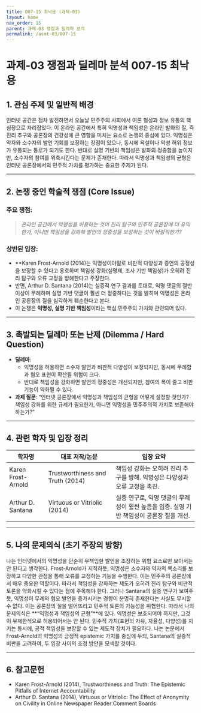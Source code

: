 ```yaml
---
title: 007-15 최낙용 (과제-03)
layout: home
nav_order: 15
parent: 과제-03 쟁점과 딜레마 분석
permalink: /asmt-03/007-15
---
```


# 과제-03 쟁점과 딜레마 분석 007-15 최낙용 

## 1. 관심 주제 및 일반적 배경

인터넷 공간은 점차 발전하면서 오늘날 민주주의 사회에서 여론 형성과 정보 유통의 핵심장으로 자리잡았다. 이 온라인 공간에서 특히 익명성과 책임성은 온라인 발화의 질, 즉 진리 추구와 공론장의 건강성에 큰 영향을 미치는 요소로 논쟁의 중심에 있다. 익명성은 약자와 소수자의 발언 기회를 보장하는 장점이 있으나, 동시에 욕설이나 악성 허위 정보가 유통되는 통로가 되기도 한다. 반대로 실명 기반의 책임성은 발화의 정중함을 높이지만, 소수자의 참여를 위축시킨다는 문제가 존재한다. 따라서 익명성과 책임성의 균형은 인터넷 공론장에서의 민주적 가치를 평가하는 중요한 주제가 된다. 

---

## 2. 논쟁 중인 학술적 쟁점 (Core Issue)

### 주요 쟁점:  

> *온라인 공간에서 익명성을 허용하는 것이 진리 탐구와 민주적 공론장에 더 유익한가, 아니면 책임성을 강화해 발언의 정중성을 보장하는 것이 바람직한가?*

### 상반된 입장:
- **Karen Frost-Arnold (2014)는 익명성이야말로 비판적 다양성과 증언의 공정성을 보장할 수 있다고 옹호하며 책임성 강화(실명제, 조사 기반 책임성)가 오히려 진리 탐구와 오류 교정을 방해한다고 주장한다.
- 반면, Arthur D. Santana (2014)는 실증적 연구 결과를 토대로, 익명 댓글의 절반 이상이 무례하며 실명 기반 댓글이 훨씬 더 정중하다는 것을 밝히며 익명성은 온라인 공론장의 질을 심각하게 훼손한다고 본다.
- 이 논쟁은 **익명성, 실명 기반 책임성**이라는 핵심 민주주의 가치와 관련되어 있다.

---

## 3. 촉발되는 딜레마 또는 난제 (Dilemma / Hard Question)

- **딜레마**: 
  - 익명성을 허용하면 소수자 발언과 비판적 다양성이 보장되지만, 동시에 무례함과 혐오 표현이 확산될 위험이 크다. 
  - 반대로 책임성을 강화하면 발언의 정중성은 개선되지만, 참여의 폭이 줄고 비판 기능이 약화될 수 있다.
- **과제 질문**: “인터넷 공론장에서 익명성과 책임성의 균형을 어떻게 설정할 것인가? 책임성 강화를 위한 규제가 필요한가, 아니면 익명성을 민주주의적 가치로 보존해야 하는가?”

---

## 4. 관련 학자 및 입장 정리

| 학자명             | 대표 저작/논문                                   | 입장 요약 |
|--------------------|---------------------------------------------------|-----------|
| Karen Frost-Arnold   | Trustworthiness and Truth (2014)                         | 책임성 강화는 오히려 진리 추구를 방해. 익명성은 다양성과 오류 교정을 촉진. |
| Arthur D. Santana    | Virtuous or Vitriolic (2014)                             | 실증 연구로, 익명 댓글의 무례성이 훨씬 높음을 입증. 실명 기반 책임성이 공론장 질을 개선. |

---

## 5. 나의 문제의식 (초기 주장의 방향)

나는 인터넷에서의 익명성을 단순히 무책임한 발언을 조장하는 위험 요소로만 보아서는 안 된다고 생각한다. Frost-Arnold가 지적하듯, 익명성은 소수자와 약자의 목소리를 보장하고 다양한 관점을 통해 오류를 교정하는 기능을 수행한다. 이는 민주주의 공론장에서 매우 중요한 역할이다. 따라서 책임성을 강화하는 제도가 오히려 진리 탐구와 비판적 토론을 약화시킬 수 있다는 점에 주목해야 한다. 그러나 Santana의 실증 연구가 보여주듯, 익명성이 무례와 혐오 발언을 증가시키는 경향이 분명히 존재한다는 사실도 무시할 수 없다. 이는 공론장의 질을 떨어뜨리고 민주적 토론의 가능성을 위협한다. 따라서 나의 문제의식은 **“익명성과 책임성의 균형”**에 있다. 익명성은 보호되어야 하지만, 그것이 무제한적으로 허용되어서는 안 된다. 민주적 가치(표현의 자유, 자율성, 다양성)를 지키는 동시에, 공적 책임성을 보장할 수 있는 제도적 장치가 필요하다. 나는 논문에서 Frost-Arnold의 익명성의 긍정적 epistemic 가치를 중심에 두되, Santana의 실증적 비판을 고려하여, 두 입장 사이의 조정 방안을 모색할 것이다.

---

## 6. 참고문헌

- Karen Frost-Arnold (2014), Trustworthiness and Truth: The Epistemic Pitfalls of Internet Accountability 
- Arthur D. Santana (2014), Virtuous or Vitriolic: The Effect of Anonymity on Civility in Online Newspaper Reader Comment Boards